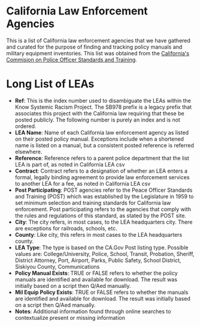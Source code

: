 # California Law Enforcement Agencies
This is a list of California law enforcement agencies that we have gathered and curated for the purpose of finding and tracking policy manuals and military equipment inventories. This list was obtained from the [California's Commision on Police Officer Standards and Training](https://post.ca.gov/le-agencies).

# Long List of LEAs
- **Ref**: This is the index number used to disambiguate the LEAs within the Know Systemic Racism Project. The SB978 prefix is a legacy prefix that associates this project with the California law requiring that these be posted publicly. The following number is purely an index and is not ordered. 
- **LEA Name**: Name of each California law enforcement agency as listed on their posted policy manual. Exceptions include when a shortened name is listed on a manual, but a consistent posted reference is referred elsewhere.
- **Reference**: Reference refers to a parent police department that the list LEA is part of, as noted in California LEA csv
- **Contract**: Contract refers to a designation of whether an LEA enters a formal, legally binding agreement to provide law enforcement services to another LEA for a fee, as noted in California LEA csv
- **Post Participating**: POST agencies refer to the Peace Officer Standards and Training (POST) which was established by the Legislature in 1959 to set minimum selection and training standards for California law enforcement. Post participating refers to the agencies that comply with the rules and regulations of this standard, as stated by the POST site.
- **City**: The city refers, in most cases, to the LEA headquarters city. There are exceptions for railroads, schools, etc.
- **County**: Like city, this refers in most cases to the LEA headquarters county.
- **LEA Type**: The type is based on the CA.Gov Post listing type. Possible values are: College/University, Police, School, Transit, Probation, Sheriff, District Attorney, Port, Airport, Parks, Public Safety, School District, Siskiyou County, Communications
- **Policy Manual Exists**: TRUE or FALSE refers to whether the policy manuals are identified and available for download. The result was initially based on a script then Q/Aed manually.
- **Mil Equip Policy Exists**: TRUE or FALSE refers to whether the manuals are identified and available for download. The result was initially based on a script then Q/Aed manually.
- **Notes**: Additional information found through online searches to contextualize present or missing information


